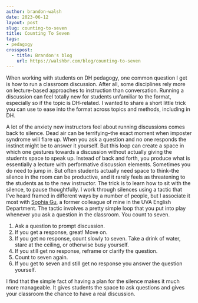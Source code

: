 ```yaml
---
author: brandon-walsh
date: 2023-06-12
layout: post
slug: counting-to-seven
title: Counting To Seven
tags:
- pedagogy
crosspost:
  - title: Brandon's blog
    url: https://walshbr.com/blog/counting-to-seven
---
```


When working with students on DH pedagogy, one common question I get is how to run a classroom discussion. After all, some disciplines rely more on lecture-based approaches to instruction than conversation. Running a discussion can feel totally new for students unfamiliar to the format, especially so if the topic is DH-related. I wanted to share a short little trick you can use to ease into the format across topics and methods, including in DH. 

A lot of the anxiety new instructors feel about running discussions comes back to silence. Dead air can be terrifying–the exact moment when imposter syndrome will flare up. When you ask a question and no one responds the instinct might be to answer it yourself. But this loop can create a space in which one gestures towards a discussion without actually giving the students space to speak up. Instead of back and forth, you produce what is essentially a lecture with performative discussion elements. Sometimes you do need to jump in. But often students actually need space to think–the silence in the room can be productive, and it rarely feels as threatening to the students as to the new instructor. The trick is to learn how to sit with the silence, to pause thoughtfully. I work through silences using a tactic that I've heard framed in different ways by a number of people, but I associate it most with [Sophia Gu](https://www.linkedin.com/in/sophiagu/), a former colleague of mine in the UVA English Department. The tactic involves a pretty simple loop that you put into play whenever you ask a question in the classroom. You count to seven.

1. Ask a question to prompt discussion.
2. If you get a response, great! Move on.
3. If you get no response, count slowly to seven. Take a drink of water, stare at the ceiling, or otherwise busy yourself.
4. If you still get no response, reframe or clarify the question.
5. Count to seven again. 
6. If you get to seven and still get no response you answer the question yourself.

I find that the simple fact of having a plan for the silence makes it much more manageable. It gives students the space to ask questions and gives your classroom the chance to have a real discussion. 